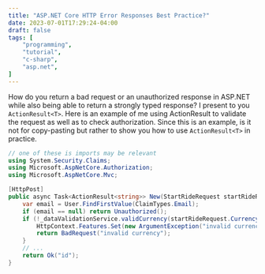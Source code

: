 ```yaml
---
title: "ASP.NET Core HTTP Error Responses Best Practice?"
date: 2023-07-01T17:29:24-04:00
draft: false
tags: [
    "programming",
    "tutorial",
    "c-sharp",
    "asp.net",
]
---
```


How do you return a bad request or an unauthorized response in ASP.NET while also being
able to return a strongly typed response? I present to you `ActionResult<T>`. Here
is an example of me using ActionResult to validate the request as well as to check authorization.
Since this is an example, is it not for copy-pasting but rather to show you how to use `ActionResult<T>` in practice.

```cs
// one of these is imports may be relevant
using System.Security.Claims;
using Microsoft.AspNetCore.Authorization;
using Microsoft.AspNetCore.Mvc;

[HttpPost]
public async Task<ActionResult<string>> New(StartRideRequest startRideRequest) {
    var email = User.FindFirstValue(ClaimTypes.Email);
    if (email == null) return Unauthorized();
    if (!_dataValidationService.validCurrency(startRideRequest.Currency)) {
        HttpContext.Features.Set(new ArgumentException("invalid currency"));
        return BadRequest("invalid currency");
    }
    // ...
    return Ok("id");
}
```
